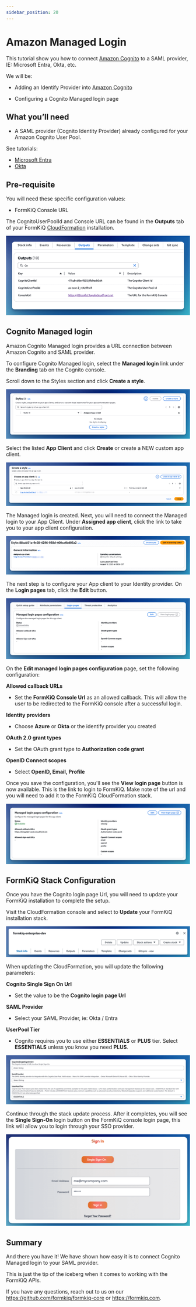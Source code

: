 ```yaml
---
sidebar_position: 20
---
```


# Amazon Managed Login

This tutorial show you how to connect [Amazon Cognito](https://aws.amazon.com/pm/cognito) to a SAML provider, IE: Microsoft Entra, Okta, etc.

We will be:

* Adding an Identify Provider into [Amazon Cognito](https://aws.amazon.com/pm/cognito)

* Configuring a Cognito Managed login page

## What you’ll need

* A SAML provider (Cognito Identity Provider) already configured for your Amazon Cognito User Pool. 

See tutorials:

* [Microsoft Entra](/docs/tutorials/Identity%20Management/microsoft-entra-id)
* [Okta](/docs/tutorials/Identity%20Management/microsoft-entra-id)

## Pre-requisite

You will need these specific configuration values:

* FormKiQ Console URL

The CognitoUserPoolId and Console URL can be found in the **Outputs** tab of your FormKiQ [CloudFormation](https://console.aws.amazon.com/cloudformation) installation.

![Cognito User Pool Id and Console Url](./img/formkiq-cf-outputs.png)


## Cognito Managed login

Amazon Cognito Managed login provides a URL connection between Amazon Cognito and SAML provider.

To configure Cognito Managed login, select the **Managed login** link under the **Branding** tab on the Cognito console.

Scroll down to the Styles section and click **Create a style**.

![Cognito App Integration](./img/cognito-managed-login-create-style.png)

Select the listed **App Client** and click **Create** or create a NEW custom app client.

![Select Cognito App Client](./img/cognito-managed-login-select-app-client.png)

The Managed login is created. Next, you will need to connect the Managed login to your App Client. Under **Assigned app client**, click the link to take you to your app client configuration.

![Cognito Managed Login Link](./img/cognito-managed-login-style.png)

The next step is to configure your App client to your Identity provider. On the **Login pages** tab, click the **Edit** button.

![Cognito App Client Login Page](./img/cognito-app-client-login-page.png)

On the **Edit managed login pages configuration** page, set the following configuration:

**Allowed callback URLs**

* Set the **FormKiQ Console Url** as an allowed callback. This will allow the user to be redirected to the FormKiQ console after a successful login.

**Identity providers**

* Choose **Azure** or **Okta** or the identify provider you created

**OAuth 2.0 grant types**

* Set the OAuth grant type to **Authorization code grant**

**OpenID Connect scopes**

* Select **OpenID, Email, Profile**

Once you save the configuration, you'll see the **View login page** button is now available. This is the link to login to FormKiQ. Make note of the url and you will need to add it to the FormKiQ CloudFormation stack.

![Cognito View Login page](./img/cognito-view-login-page.png)

## FormKiQ Stack Configuration

Once you have the Cognito login page Url, you will need to update your FormKiQ installation to complete the setup.

Visit the CloudFormation console and select to **Update** your FormKiQ installation stack.

![CloudFormation Update Stack](./img/formkiq-cloudformation-saml-update.png)

When updating the CloudFormation, you will update the following parameters:

**Cognito Single Sign On Url**

* Set the value to be the **Cognito login page Url**

**SAML Provider**

* Select your SAML Provider, ie: Okta / Entra

**UserPool Tier**

* Cognito requires you to use either **ESSENTIALS** or **PLUS** tier. Select **ESSENTIALS** unless you know you need **PLUS**.

![CloudFormation Cognito Single Sign On Url](./img/formkiq-cf-update-saml.png)

Continue through the stack update process. After it completes, you will see the **Single Sign-On** login button on the FormKiQ console login page, this link will allow you to login through your SSO provider.

![Console Single Cognito Single Sign On](./img/entra-id-console-single-sign-on.png)

## Summary

And there you have it! We have shown how easy it is to connect Cognito Managed login to your SAML provider.

This is just the tip of the iceberg when it comes to working with the FormKiQ APIs.

If you have any questions, reach out to us on our https://github.com/formkiq/formkiq-core or https://formkiq.com.
